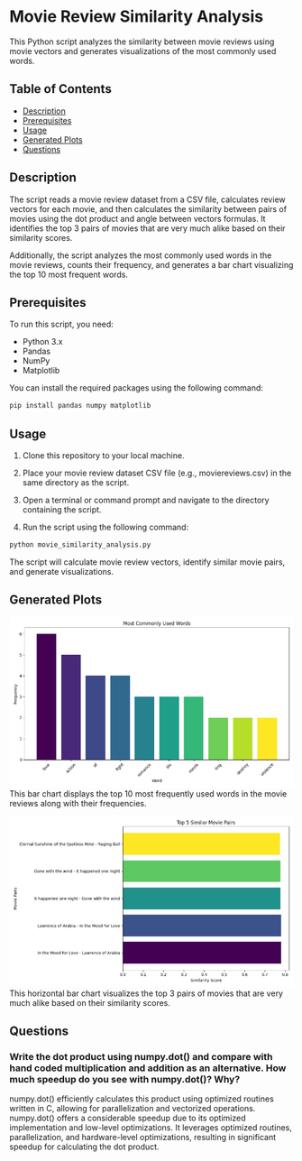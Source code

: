 # Movie Review Similarity Analysis

This Python script analyzes the similarity between movie reviews using movie vectors and generates visualizations of the most commonly used words.

## Table of Contents

- [Description](#description)
- [Prerequisites](#prerequisites)
- [Usage](#usage)
- [Generated Plots](#generated-plots)
- [Questions](#questions)

## Description

The script reads a movie review dataset from a CSV file, calculates review vectors for each movie, and then calculates the similarity between pairs of movies using the dot product and angle between vectors formulas. It identifies the top 3 pairs of movies that are very much alike based on their similarity scores.

Additionally, the script analyzes the most commonly used words in the movie reviews, counts their frequency, and generates a bar chart visualizing the top 10 most frequent words.

## Prerequisites

To run this script, you need:

- Python 3.x
- Pandas
- NumPy
- Matplotlib

You can install the required packages using the following command:

```bash 
pip install pandas numpy matplotlib
```

## Usage
1. Clone this repository to your local machine.

2. Place your movie review dataset CSV file (e.g., moviereviews.csv) in the same directory as the script.

3. Open a terminal or command prompt and navigate to the directory containing the script.

4. Run the script using the following command:
```bash
python movie_similarity_analysis.py
```

The script will calculate movie review vectors, identify similar movie pairs, and generate visualizations.

## Generated Plots
![Output Frequency of repeated words plot](https://github.com/adityab24840/ALA-Lab-work/blob/Assignment-3/ALA%20Assignment%203/effective_frequency_words_bar_chart.png)
This bar chart displays the top 10 most frequently used words in the movie reviews along with their frequencies.

![Output Movies Similarity Plot](https://github.com/adityab24840/ALA-Lab-work/blob/Assignment-3/ALA%20Assignment%203/similarity_bar_chart.png)
This horizontal bar chart visualizes the top 3 pairs of movies that are very much alike based on their similarity scores.

## Questions
### Write the dot product using numpy.dot() and compare with hand coded multiplication and addition as an alternative. How much speedup do you see with numpy.dot()? Why?

numpy.dot() efficiently calculates this product using optimized routines written in C, allowing for parallelization and vectorized operations.  
numpy.dot() offers a considerable speedup due to its optimized implementation and low-level optimizations.
It leverages optimized routines, parallelization, and hardware-level optimizations, resulting in significant speedup for calculating the dot product.
